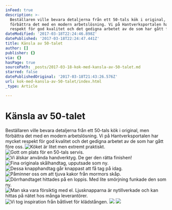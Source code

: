 ```yaml
---
inFeed: true
description: >-
  Beställaren ville bevara detaljerna från ett 50-tals kök i original, men
  förbättra det med en modern arbetslösning. Vi på Hantverksportalen har mycket
  respekt för god kvalitet och det gedigna arbetet av de som har gått före oss.
dateModified: '2017-03-18T22:24:46.898Z'
datePublished: '2017-03-18T22:24:47.441Z'
title: Känsla av 50-talet
author: []
publisher: {}
via: {}
hasPage: true
sourcePath: _posts/2017-03-18-kok-med-kansla-av-50-talet.md
starred: false
datePublishedOriginal: '2017-03-18T21:43:26.576Z'
url: kok-med-kansla-av-50-talet/index.html
_type: Article

---
```

# Känsla av 50-talet

Beställaren ville bevara detaljerna från ett 50-tals kök i original, men förbättra det med en modern arbetslösning. Vi på Hantverksportalen har mycket respekt för god kvalitet och det gedigna arbetet av de som har gått före oss.
![Köket är litet men extremt praktiskt.](https://the-grid-user-content.s3-us-west-2.amazonaws.com/820c1b71-548b-417f-bfbb-6ce6326309cf.jpg)
![Gott om plats för en 50-tals servis.](https://the-grid-user-content.s3-us-west-2.amazonaws.com/eaef0c21-c37e-4fc9-9a48-973a3ab7ae61.jpg)
![Vi älskar använda handverktyg. De ger den rätta finishen!](https://the-grid-user-content.s3-us-west-2.amazonaws.com/a20bf54b-600d-4814-9d97-6c338917be84.jpg)
![Fina originala skålhandtag, upputsade som ny.](https://the-grid-user-content.s3-us-west-2.amazonaws.com/9c71a412-e67a-4a59-bbb6-30a312264c04.jpg)
![Dessa knapphandtag går knappast att få tag på idag.](https://the-grid-user-content.s3-us-west-2.amazonaws.com/bf805666-df3d-4291-9314-b0409dba2683.jpg)
![Påminner oss om att tjuva kakor från mormors skåp.](https://the-grid-user-content.s3-us-west-2.amazonaws.com/0461bf02-16c7-4123-8421-fc7151a05b82.jpg)
![Dörrhandtaget hittades på en loppis. Med lite smörjning funkade den som ny.](https://the-grid-user-content.s3-us-west-2.amazonaws.com/937ac36e-3318-4d86-88bf-e89c9380c7e6.jpg)
![Man ska vara försiktig med el. Ljusknapparna är nytillverkade och kan hittas på nätet hos många leverantörer.](https://the-grid-user-content.s3-us-west-2.amazonaws.com/9eba1f44-8f02-46e4-8917-613e9f42ddb0.jpg)
![Vi tog inspiration från båtlivet för klädstången.](https://the-grid-user-content.s3-us-west-2.amazonaws.com/82be9c77-91ba-4ae3-a618-4e0f8ba4115b.jpg)
![](https://the-grid-user-content.s3-us-west-2.amazonaws.com/fe57e666-c054-4454-85da-a8c9259e248e.jpg)
![](https://the-grid-user-content.s3-us-west-2.amazonaws.com/3605d914-69eb-4e39-9126-276018d9f365.jpg)
